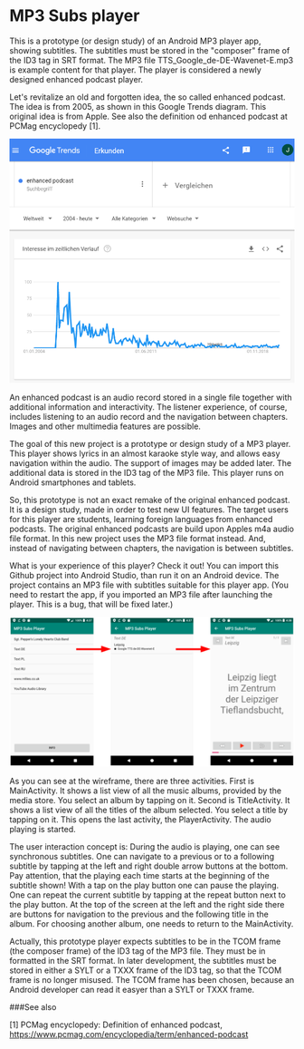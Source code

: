 # MP3 Subs player

This is a prototype (or design study) of an Android MP3 player app, showing subtitles. The subtitles must be stored in the "composer" frame of the ID3 tag in SRT format. The MP3 file TTS_Google_de-DE-Wavenet-E.mp3 is example content for that player. The player is considered a newly designed enhanced podcast player.

Let's revitalize an old and forgotten idea, the so called enhanced podcast. The idea is from 2005, as shown in this Google Trends diagram. This original idea is from Apple. See also the definition od enhanced podcast at PCMag encyclopedy [1].

![Google Treds of enhanced podcast](enhanced_podcast_trends.png)

An enhanced podcast is an audio record stored in a single file together with additional information and interactivity. The listener experience, of course, includes listening to an audio record and the navigation between chapters. Images and other multimedia features are possible. 

The goal of this new project is a prototype or design study of a MP3 player. This player shows lyrics in an almost karaoke style way, and allows easy navigation within the audio. The support of images may be added later. The additional data is stored in the ID3 tag of the MP3 file. This player runs on Android smartphones and tablets. 

So, this prototype is not an exact remake of the original enhanced podcast. It is a design study, made in order to test new UI features. The target users for this player are students, learning foreign languages from enhanced podcasts.
The original enhanced podcasts are build upon Apples m4a audio file format. In this new project uses the MP3 file format instead. And, instead of navigating between chapters, the navigation is between subtitles.

What is your experience of this player? Check it out! You can import this Github project into Android Studio, than run it on an Android device. The project contains an MP3 file with subtitles suitable for this player app. (You need to restart the app, if you imported an MP3 file after launching the player. This is a bug, that will be fixed later.)

![wireframe](wireframe.png)

As you can see at the wireframe, there are three activities. First is MainActivity. It shows a list view of all the music albums, provided by the media store. You select an album by tapping on it. Second is TitleActivity. It shows a list view of all the titles of the album selected. You select a title by tapping on it. This opens the last activity, the PlayerActivity. The audio playing is started. 

The user interaction concept is: During the audio is playing, one can see synchronous subtitles. One can navigate to a previous or to a following subtitle by tapping at the left and right double arrow buttons at the bottom. Pay attention, that the playing each time starts at the beginning of the subtitle shown! With a tap on the play button one can pause the playing. One can repeat the current subtitle by tapping at the repeat button next to the play button. At the top of the screen at the left and the right side there are buttons for navigation to the previous and the following title in the album. For choosing another album, one needs to return to the MainActivity.

Actually, this prototype player expects subtitles to be in the TCOM frame (the composer frame) of the ID3 tag of the MP3 file.  They must be in formatted in the SRT format. In later development, the subtitles must be stored in  either a SYLT or a TXXX frame of the ID3 tag, so that the TCOM frame is no longer misused. The TCOM frame has been chosen, because an Android developer can read it easyer than a SYLT or TXXX frame.

###See also

[1]	PCMag encyclopedy: Definition of enhanced podcast,
https://www.pcmag.com/encyclopedia/term/enhanced-podcast 

